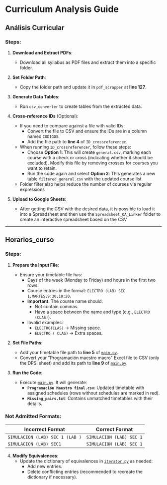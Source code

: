 
# Curriculum Analysis Guide

## Análisis Curricular

### Steps:
1. **Download and Extract PDFs**:
   - Download all syllabus as PDF files and extract them into a specific folder.

2. **Set Folder Path**:
   - Copy the folder path and update it in `pdf_scrapper` at **line 127**.

3. **Generate Data Tables**:
   - Run `csv_converter` to create tables from the extracted data.

4. **Cross-reference IDs** (Optional):
   - If you need to compare against a file with valid IDs:
     - Convert the file to CSV and ensure the IDs are in a column named `CODIGOS`.
     - Add the file path to **line 4** of `ID_crossreferencer`.
   - When running `ID_crossreferencer`, follow these steps:
     - Choose **Option 1**: This will create `general.csv`, marking each course with a check or cross (indicating whether it should be excluded). Modify this file by removing crosses for courses you want to retain.
     - Run the code again and select **Option 2**: This generates a new table `filtered_general.csv` with the updated course list.
   - Folder filter also helps reduce the number of courses via regular expressions

5. **Upload to Google Sheets**:
   - After getting the CSV with the desired data, it is possible to load it into a Spreadsheet and then use the `Spreadsheet_OA_Linker` folder to create an interactive spreadsheet based on the CSV

---

## Horarios_curso

### Steps:
1. **Prepare the Input File**:
   - Ensure your timetable file has:
     - Days of the week (Monday to Friday) and hours in the first two rows.
     - Course entries in the format: `ELECTRO (LAB) SEC 1;MARTES;9:30;10:20`.
     - **Important**: The course name should:
       - Not contain commas.
       - Have a space between the name and type (e.g., `ELECTRO (CLAS)`).
     - Invalid examples:
       - `ELECTRO(CLAS)` → Missing space.
       - `ELECTRO ( CLAS)` → Extra spaces.

2. **Set File Paths**:
   - Add your timetable file path to **line 5** of [`main.py`](https://github.com/Diegoeyza/Curricular-Analyst-UA/blob/a79c77a4c8fcb8e9cb2623926d34b067f64dffac/Horarios_curso/main.py#L5).
   - Convert your "Programación maestro macro" Excel file to CSV (only the DPSI sheet) and add its path to **line 9** of [`main.py`](https://github.com/Diegoeyza/Curricular-Analyst-UA/blob/a79c77a4c8fcb8e9cb2623926d34b067f64dffac/Horarios_curso/main.py#L9).

3. **Run the Code**:
   - Execute [`main.py`](Horarios_curso/main.py). It will generate:
     - **`Programación Maestro final.csv`**: Updated timetable with assigned schedules (rows without schedules are marked in red).
     - **`Missing_pairs.txt`**: Contains unmatched timetables with their details.

### Not Admitted Formats:
| Incorrect Format                | Correct Format               |
|---------------------------------|------------------------------|
| `SIMULACION (LAB) SEC 1 (LAB )` | `SIMULACION (LAB) SEC 1`     |
| `SIMULACION (LAB) SEC1`         | `SIMULACION (LAB) SEC 1`     |

4. **Modify Equivalences**:
   - Update the dictionary of equivalences in [`iterator.py`](Horarios_curso/iterator.py) as needed:
     - Add new entries.
     - Delete conflicting entries (recommended to recreate the dictionary if necessary).
